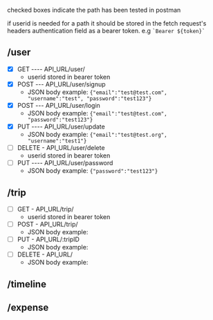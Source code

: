 checked boxes indicate the path has been tested in postman

if userid is needed for a path it should be stored in the fetch request's headers authentication field as a bearer token. e.g `` `Bearer ${token}` ``

## /user

- [x] GET ---- API_URL/user/
  - userid stored in bearer token
- [x] POST --- API_URL/user/signup
  - JSON body example: `{"email":"test@test.com", "username":"test", "password":"test123"}`
- [x] POST --- API_URL/user/login
  - JSON body example: `{"email":"test@test.com", "password":"test123"}`
- [x] PUT ---- API_URL/user/update
  - JSON body example: `{"email":"test@test.org", "username":"test1"}`
- [ ] DELETE - API_URL/user/delete
  - userid stored in bearer token
- [ ] PUT ---- API_URL/user/password
  - JSON body example: `{"password":"test123"}`

## /trip

- [ ] GET - API_URL/trip/
  - userid stored in bearer token
- [ ] POST - API_URL/trip/
  - JSON body example:
- [ ] PUT - API_URL/:tripID
  - JSON body example:
- [ ] DELETE - API_URL/
  - JSON body example:

## /timeline

## /expense
